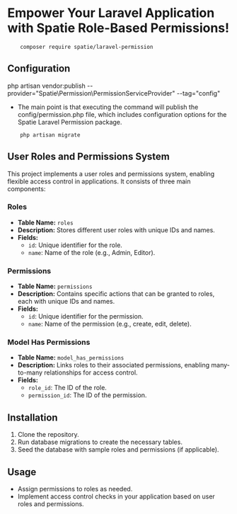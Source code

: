 # Empower Your Laravel Application with Spatie Role-Based Permissions!

```
    composer require spatie/laravel-permission
```
## Configuration

php artisan vendor:publish --provider="Spatie\Permission\PermissionServiceProvider" --tag="config"

- The main point is that executing the command will publish the config/permission.php file, which includes configuration options for the Spatie Laravel Permission package.

```
    php artisan migrate
```

## User Roles and Permissions System

This project implements a user roles and permissions system, enabling flexible access control in applications. It consists of three main components:

### Roles

- **Table Name:** `roles`
- **Description:** Stores different user roles with unique IDs and names.
- **Fields:**
  - `id`: Unique identifier for the role.
  - `name`: Name of the role (e.g., Admin, Editor).

### Permissions

- **Table Name:** `permissions`
- **Description:** Contains specific actions that can be granted to roles, each with unique IDs and names.
- **Fields:**
  - `id`: Unique identifier for the permission.
  - `name`: Name of the permission (e.g., create, edit, delete).

### Model Has Permissions

- **Table Name:** `model_has_permissions`
- **Description:** Links roles to their associated permissions, enabling many-to-many relationships for access control.
- **Fields:**
  - `role_id`: The ID of the role.
  - `permission_id`: The ID of the permission.

## Installation

1. Clone the repository.
2. Run database migrations to create the necessary tables.
3. Seed the database with sample roles and permissions (if applicable).

## Usage

- Assign permissions to roles as needed.
- Implement access control checks in your application based on user roles and permissions.
